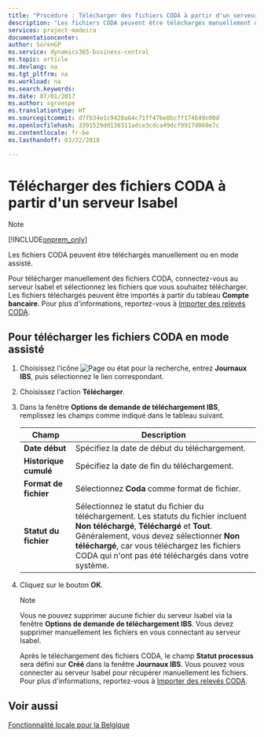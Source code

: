 ```yaml
---
title: "Procédure : Télécharger des fichiers CODA à partir d'un serveur Isabel"
description: "Les fichiers CODA peuvent être téléchargés manuellement ou en mode assisté."
services: project-madeira
documentationcenter: 
author: SorenGP
ms.service: dynamics365-business-central
ms.topic: article
ms.devlang: na
ms.tgt_pltfrm: na
ms.workload: na
ms.search.keywords: 
ms.date: 07/01/2017
ms.author: sgroespe
ms.translationtype: HT
ms.sourcegitcommit: d7fb34e1c9428a64c71ff47be8bcff174649c00d
ms.openlocfilehash: 3391529dd136311adce3cdca49dcf9917d060e7c
ms.contentlocale: fr-be
ms.lasthandoff: 03/22/2018

---
```

# <a name="download-coda-files-from-an-isabel-server"></a>Télécharger des fichiers CODA à partir d'un serveur Isabel
> [!Note]
> [!INCLUDE[onprem_only](../../includes/onprem_only_md.md)]

Les fichiers CODA peuvent être téléchargés manuellement ou en mode assisté.  

Pour télécharger manuellement des fichiers CODA, connectez-vous au serveur Isabel et sélectionnez les fichiers que vous souhaitez télécharger. Les fichiers téléchargés peuvent être importés à partir du tableau **Compte bancaire**. Pour plus d'informations, reportez-vous à [Importer des relevés CODA](how-to-import-coda-statements.md).  

## <a name="to-download-coda-files-in-attended-mode"></a>Pour télécharger les fichiers CODA en mode assisté  

1.  Choisissez l'icône ![Page ou état pour la recherche](../../media/ui-search/search_small.png "icône Page ou état pour la recherche"), entrez **Journaux IBS**, puis sélectionnez le lien correspondant.  
2.  Choisissez l'action **Télécharger**.  
3.  Dans la fenêtre **Options de demande de téléchargement IBS**, remplissez les champs comme indiqué dans le tableau suivant.  

    |Champ|Description|  
    |---------------------------------|---------------------------------------|  
    |**Date début**|Spécifiez la date de début du téléchargement.|  
    |**Historique cumulé**|Spécifiez la date de fin du téléchargement.|  
    |**Format de fichier**|Sélectionnez **Coda** comme format de fichier.|  
    |**Statut du fichier**|Sélectionnez le statut du fichier du téléchargement. Les statuts du fichier incluent **Non téléchargé**, **Téléchargé** et **Tout**. Généralement, vous devez sélectionner **Non téléchargé**, car vous téléchargez les fichiers CODA qui n'ont pas été téléchargés dans votre système.|  

4.  Cliquez sur le bouton **OK**.  

    > [!NOTE]  
    >  Vous ne pouvez supprimer aucune fichier du serveur Isabel via la fenêtre **Options de demande de téléchargement IBS**. Vous devez supprimer manuellement les fichiers en vous connectant au serveur Isabel.  

     Après le téléchargement des fichiers CODA, le champ **Statut processus** sera défini sur **Créé** dans la fenêtre **Journaux IBS**. Vous pouvez vous connecter au serveur Isabel pour récupérer manuellement les fichiers. Pour plus d'informations, reportez-vous à [Importer des relevés CODA](how-to-import-coda-statements.md).  

## <a name="see-also"></a>Voir aussi  
[Fonctionnalité locale pour la Belgique](belgium-local-functionality.md)

